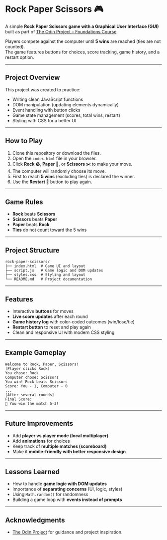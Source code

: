 # Rock Paper Scissors 🎮

A simple **Rock Paper Scissors game with a Graphical User Interface (GUI)** built as part of [The Odin Project – Foundations Course](https://www.theodinproject.com/).

Players compete against the computer until **5 wins** are reached (ties are not counted).  
The game features buttons for choices, score tracking, game history, and a restart option.

---

## Project Overview

This project was created to practice:

- Writing clean JavaScript functions
- DOM manipulation (updating elements dynamically)
- Event handling with button clicks
- Game state management (scores, total wins, restart)
- Styling with CSS for a better UI

---

## How to Play

1. Clone this repository or download the files.
2. Open the `index.html` file in your browser.
3. Click **Rock 🪨**, **Paper 📄**, or **Scissors ✂️** to make your move.
4. The computer will randomly choose its move.
5. First to reach **5 wins** (excluding ties) is declared the winner.
6. Use the **Restart 🔄** button to play again.

---

## Game Rules

- **Rock** beats **Scissors**
- **Scissors** beats **Paper**
- **Paper** beats **Rock**
- **Ties** do not count toward the 5 wins

---

## Project Structure

```
rock-paper-scissors/
├── index.html  # Game UI and layout
├── script.js   # Game logic and DOM updates
├── styles.css  # Styling and layout
└── README.md   # Project documentation

```

---

## Features

- Interactive **buttons** for moves
- **Live score updates** after each round
- **Game history log** with color-coded outcomes (win/lose/tie)
- **Restart button** to reset and play again
- Clean and responsive UI with modern CSS styling

---

## Example Gameplay

```
Welcome to Rock, Paper, Scissors!
[Player clicks Rock]
You chose: Rock
Computer chose: Scissors
You win! Rock beats Scissors
Score: You - 1, Computer - 0
...
[After several rounds]
Final Score:
🎉 You win the match 5-3!
```

---

## Future Improvements

- Add **player vs player mode (local multiplayer)**
- Add **animations** for choices
- Keep track of **multiple matches (scoreboard)**
- Make it **mobile-friendly with better responsive design**

---

## Lessons Learned

- How to handle **game logic with DOM updates**
- Importance of **separating concerns** (UI, logic, styles)
- Using `Math.random()` for randomness
- Building a game loop with **events instead of prompts**

---

## Acknowledgments

- [The Odin Project](https://www.theodinproject.com/) for guidance and project inspiration.

